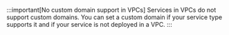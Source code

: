 :::important[No custom domain support in VPCs]
Services in VPCs do not support custom domains. You can set a custom domain if your
service type supports it and if your service is not deployed in a VPC.
:::

